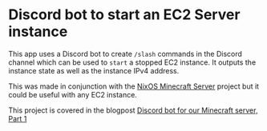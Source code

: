 # Discord bot to start an EC2 Server instance

This app uses a Discord bot to create `/slash` commands in the Discord channel which can be used to `start` a stopped EC2 instance. It outputs the instance state as well as the instance IPv4 address.

This was made in conjunction with the [NixOS Minecraft Server](https://github.com/Sleepful/nixos-minecraft-server-blogpost/tree/main) project but it could be useful with any EC2 instance.

This project is covered in the blogpost [Discord bot for our Minecraft server, Part 1](https://bloggeroo.dev/articles/202403051905)
